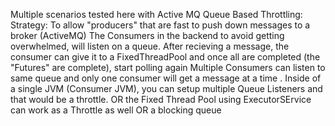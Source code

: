 Multiple scenarios tested here with Active MQ
Queue Based Throttling: 
   Strategy: To allow "producers" that are fast to push down messages to a broker (ActiveMQ)
             The Consumers in the backend to avoid getting overwhelmed, will listen on a queue. After recieving a message, the consumer can give it to a FixedThreadPool and once all are completed (the "Futures" are complete), start polling again
             Multiple Consumers can listen to same queue and only one consumer will get a message at a time . 
             Inside of a single JVM (Consumer JVM), you can setup multiple Queue Listeners and that would be a throttle.  OR
             the Fixed Thread Pool using ExecutorSErvice can work as a Throttle as well OR
             a blocking queue
  
